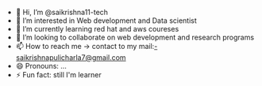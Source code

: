 - 👋 Hi, I’m @saikrishna11-tech
- 👀 I’m interested in Web development and Data scientist
- 🌱 I’m currently learning red hat and aws coureses
- 💞️ I’m looking to collaborate on web development and research programs
- 📫 How to reach me -> contact to my mail:-saikrishnapulicharla7@gmail.com
- 😄 Pronouns: ...
- ⚡ Fun fact: still I'm learner

<!---
saikrishna11-tech/saikrishna11-tech is a ✨ special ✨ repository because its `README.md` (this file) appears on your GitHub profile.
You can click the Preview link to take a look at your changes.
--->
